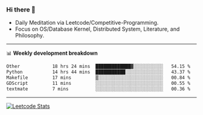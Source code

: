 ### Hi there 👋
* Daily Meditation via Leetcode/Competitive-Programming.
* Focus on OS/Database Kernel, Distributed System, Literature, and Philosophy.

-------

📊 **Weekly development breakdown**
<!--START_SECTION:waka-->

```txt
Other            18 hrs 24 mins  █████████████▓░░░░░░░░░░░   54.15 %
Python           14 hrs 44 mins  ███████████░░░░░░░░░░░░░░   43.37 %
Makefile         17 mins         ▒░░░░░░░░░░░░░░░░░░░░░░░░   00.84 %
GDScript         11 mins         ░░░░░░░░░░░░░░░░░░░░░░░░░   00.55 %
textmate         7 mins          ░░░░░░░░░░░░░░░░░░░░░░░░░   00.36 %
```

<!--END_SECTION:waka-->

-------

[![Leetcode Stats](https://leetcard.jacoblin.cool/hzhang413?font=Fira+Mono)](https://leetcode.com/fxrc)
<!-- ![image](./cyberpunk-ghost-in-the-shell.gif)
![image](./gis-archive.png) -->
